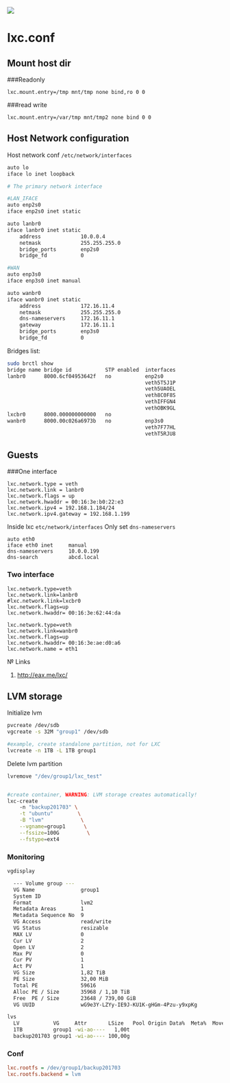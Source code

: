 ![](https://linuxcontainers.org/static/img/containers.png)
# lxc.conf
## Mount host dir
###Readonly
```
lxc.mount.entry=/tmp mnt/tmp none bind,ro 0 0
```
###read write
```
lxc.mount.entry=/var/tmp mnt/tmp2 none bind 0 0
```

## Host Network configuration
Host network conf `/etc/network/interfaces`
```bash
auto lo
iface lo inet loopback

# The primary network interface

#LAN_IFACE
auto enp2s0
iface enp2s0 inet static

auto lanbr0
iface lanbr0 inet static
    address             10.0.0.4
    netmask             255.255.255.0
    bridge_ports        enp2s0
    bridge_fd           0

#WAN
auto enp3s0
iface enp3s0 inet manual

auto wanbr0
iface wanbr0 inet static
    address             172.16.11.4
    netmask             255.255.255.0
    dns-nameservers     172.16.11.1
    gateway             172.16.11.1
    bridge_ports        enp3s0
    bridge_fd           0
```
Bridges list:
```bash
sudo brctl show
bridge name bridge id           STP enabled  interfaces
lanbr0      8000.6cf04953642f   no           enp2s0
                                             veth5T5J1P
                                             veth5UAOEL
                                             veth8C0F8S
                                             vethIFFGN4
                                             vethOBK9GL
lxcbr0      8000.000000000000   no		
wanbr0      8000.00c026a6973b   no           enp3s0
                                             veth7F77HL
                                             vethT5RJU8
```
## Guests
###One interface 
```
lxc.network.type = veth
lxc.network.link = lanbr0
lxc.network.flags = up
lxc.network.hwaddr = 00:16:3e:b0:22:e3
lxc.network.ipv4 = 192.168.1.184/24
lxc.network.ipv4.gateway = 192.168.1.199
```
Inside lxc `etc/network/interfaces`
Only set `dns-nameservers`
```
auto eth0
iface eth0 inet     manual
dns-nameservers     10.0.0.199
dns-search          abcd.local
```
### Two interface
```
lxc.network.type=veth
lxc.network.link=lanbr0
#lxc.network.link=lxcbr0
lxc.network.flags=up
lxc.network.hwaddr= 00:16:3e:62:44:da

lxc.network.type=veth
lxc.network.link=wanbr0
lxc.network.flags=up
lxc.network.hwaddr= 00:16:3e:ae:d0:a6
lxc.network.name = eth1
```

№ Links
1. http://eax.me/lxc/


## LVM storage

Initialize lvm
```bash
pvcreate /dev/sdb
vgcreate -s 32M "group1" /dev/sdb

#example, create standalone partition, not for LXC
lvcreate -n 1TB -L 1TB group1
```

Delete lvm partition
```bash
lvremove "/dev/group1/lxc_test"
```

```bash

#create container, WARNING: LVM storage creates automatically!
lxc-create 
    -n "backup201703" \
    -t "ubuntu"        \
    -B "lvm"            \
    --vgname=group1      \
    --fssize=100G         \
    --fstype=ext4
```

### Monitoring
```bash
vgdisplay

  --- Volume group ---
  VG Name               group1
  System ID             
  Format                lvm2
  Metadata Areas        1
  Metadata Sequence No  9
  VG Access             read/write
  VG Status             resizable
  MAX LV                0
  Cur LV                2
  Open LV               2
  Max PV                0
  Cur PV                1
  Act PV                1
  VG Size               1,82 TiB
  PE Size               32,00 MiB
  Total PE              59616
  Alloc PE / Size       35968 / 1,10 TiB
  Free  PE / Size       23648 / 739,00 GiB
  VG UUID               wG9e3Y-LZYy-IE9J-KU1K-gHGm-4Pzu-y9xpKg
```

```bash
lvs
  LV           VG     Attr       LSize   Pool Origin Data%  Meta%  Move Log Cpy%Sync Convert
  1TB          group1 -wi-ao----   1,00t                                                    
  backup201703 group1 -wi-ao---- 100,00g
```
### Conf
```ini
lxc.rootfs = /dev/group1/backup201703
lxc.rootfs.backend = lvm
```
